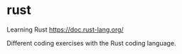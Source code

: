 # rust
Learning Rust https://doc.rust-lang.org/

Different coding exercises with the Rust coding language.
